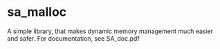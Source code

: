 # sa_malloc
A simple library, that makes dynamic memory management much easier and safer.
For documentation, see SA_doc.pdf
